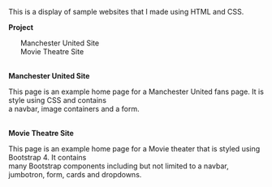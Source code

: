 This is a display of sample websites that I made using HTML and CSS.

<strong>Project</strong>
<br><ul>Manchester United Site
<br>Movie Theatre Site</ul>

<br><strong>Manchester United Site</strong>
<p>This page is an example home page for a Manchester United fans page. It is style using CSS and contains
<br> a navbar, image containers and a form.</p>

<br><strong>Movie Theatre Site</strong>
<p>This page is an example home page for a Movie theater that is styled using Bootstrap 4. It contains
<br> many Bootstrap components including but not limited to a navbar, jumbotron, form, cards and dropdowns.</p>
